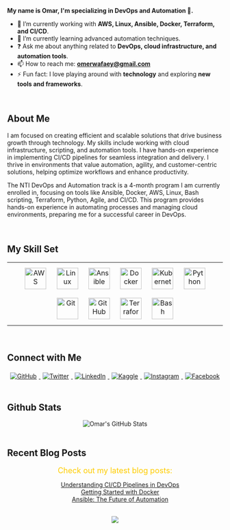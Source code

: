 <div align="center">
    <lottie-player src="https://assets4.lottiefiles.com/packages/lf20_4m2d7n3u.json" background="transparent" speed="1" style="width: 300px; height: 300px;" loop autoplay></lottie-player>
</div>

**My name is Omar, I'm specializing in DevOps and Automation 🚀.**

- 🔭 I’m currently working with **AWS, Linux, Ansible, Docker, Terraform, and CI/CD**.  
- 🌱 I’m currently learning advanced automation techniques.  
- ❓ Ask me about anything related to **DevOps, cloud infrastructure, and automation tools**.  
- 📫 How to reach me: **omerwafaey@gmail.com**  
- ⚡ Fun fact: I love playing around with **technology** and exploring **new tools and frameworks**.  

<br/>  

## About Me
I am focused on creating efficient and scalable solutions that drive business growth through technology. My skills include working with cloud infrastructure, scripting, and automation tools. I have hands-on experience in implementing CI/CD pipelines for seamless integration and delivery. I thrive in environments that value automation, agility, and customer-centric solutions, helping optimize workflows and enhance productivity.

The NTI DevOps and Automation track is a 4-month program I am currently enrolled in, focusing on tools like Ansible, Docker, AWS, Linux, Bash scripting, Terraform, Python, Agile, and CI/CD. This program provides hands-on experience in automating processes and managing cloud environments, preparing me for a successful career in DevOps.

<br/>  

## My Skill Set  
<table><tr><td valign="top" width="50%">

<div align="center">  
<a href="https://aws.amazon.com/" target="_blank"><img style="margin: 10px" src="https://upload.wikimedia.org/wikipedia/commons/9/93/Amazon_Web_Services_Logo.svg" alt="AWS" height="50" /></a>  
<a href="https://www.linux.org/" target="_blank"><img style="margin: 10px" src="https://upload.wikimedia.org/wikipedia/commons/3/35/Tux.svg" alt="Linux" height="50" /></a>  
<a href="https://www.ansible.com/" target="_blank"><img style="margin: 10px" src="https://www.ansible.com/hubfs/ansible-logo-white-800.png" alt="Ansible" height="50" /></a>  
<a href="https://www.docker.com/" target="_blank"><img style="margin: 10px" src="https://www.docker.com/sites/default/files/d8/2019-07/vertical-logo-monochromatic.png" alt="Docker" height="50" /></a>  
<a href="https://kubernetes.io/" target="_blank"><img style="margin: 10px" src="https://upload.wikimedia.org/wikipedia/commons/3/39/Kubernetes_logo.svg" alt="Kubernetes" height="50" /></a>  
<a href="https://www.python.org/" target="_blank"><img style="margin: 10px" src="https://upload.wikimedia.org/wikipedia/commons/c/c3/Python-logo-notext.svg" alt="Python" height="50" /></a>  
<a href="https://www.git-scm.com/" target="_blank"><img style="margin: 10px" src="https://upload.wikimedia.org/wikipedia/commons/e/e0/Git-logo.svg" alt="Git" height="50" /></a>  
<a href="https://github.com/" target="_blank"><img style="margin: 10px" src="https://upload.wikimedia.org/wikipedia/commons/9/91/Octicons-mark-github.svg" alt="GitHub" height="50" /></a>  
<a href="https://www.terraform.io/" target="_blank"><img style="margin: 10px" src="https://upload.wikimedia.org/wikipedia/commons/d/d0/Terraform_Logo.svg" alt="Terraform" height="50" /></a>  
<a href="https://en.wikipedia.org/wiki/Bash_(Unix)" target="_blank"><img style="margin: 10px" src="https://upload.wikimedia.org/wikipedia/commons/3/35/Bash_logo.svg" alt="Bash" height="50" /></a>  
</div>

</td></tr></table>  

<br/>  

## Connect with Me  
<div align="center">
<a href="https://github.com/OmerWafaey" target="_blank">
<img src="https://img.shields.io/badge/github-%2324292e.svg?&style=flat&logo=github&logoColor=white" alt="GitHub" style="margin: 5px;" />
</a>
<a href="https://twitter.com/OmerWafaey" target="_blank">
<img src="https://img.shields.io/badge/twitter-%2300acee.svg?&style=flat&logo=twitter&logoColor=white" alt="Twitter" style="margin: 5px;" />
</a>
<a href="https://linkedin.com/in/omar-wafaey-087b42205/" target="_blank">
<img src="https://img.shields.io/badge/linkedin-%231E77B5.svg?&style=flat&logo=linkedin&logoColor=white" alt="LinkedIn" style="margin: 5px;" />
</a>
<a href="https://www.kaggle.com/omerwafaey" target="_blank">
<img src="https://img.shields.io/badge/kaggle-%2344BAE8.svg?&style=flat&logo=kaggle&logoColor=white" alt="Kaggle" style="margin: 5px;" />
</a>
<a href="https://www.instagram.com/0marwafaey/" target="_blank">
<img src="https://img.shields.io/badge/instagram-%23000000.svg?&style=flat&logo=instagram&logoColor=white" alt="Instagram" style="margin: 5px;" />
</a>
<a href="https://www.facebook.com/@omarwafaey" target="_blank">
<img src="https://img.shields.io/badge/facebook-%232E87FB.svg?&style=flat&logo=facebook&logoColor=white" alt="Facebook" style="margin: 5px;" />
</a>  
</div>  

<br/>  

## Github Stats  
<div align="center">
<img src="https://github-readme-stats.vercel.app/api?username=OmerWafaey&show_icons=true&hide_border=true&bg_color=00000000&text_color=ffffff&title_color=ffcc00&icon_color=ffcc00" alt="Omar's GitHub Stats" />
</div>  

<br/>  

## Recent Blog Posts  
<div align="center">
<p style="font-size: 18px; color: #ffcc00; margin-bottom: 10px;">Check out my latest blog posts:</p>
<ul style="list-style-type: none;">
  <li><a href="#" target="_blank">Understanding CI/CD Pipelines in DevOps</a></li>
  <li><a href="#" target="_blank">Getting Started with Docker</a></li>
  <li><a href="#" target="_blank">Ansible: The Future of Automation</a></li>
</ul>
</div>

<br/>  

<div align="center">
<img src="https://komarev.com/ghpvc/?username=OmerWafaey&&style=flat-square" align="center" />
</div>  
